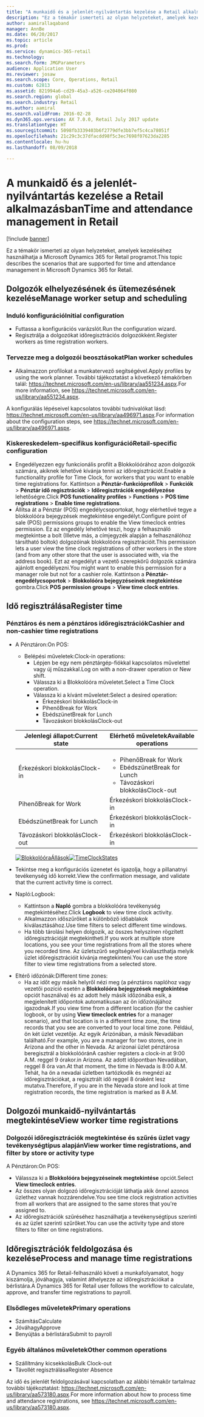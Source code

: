 ```yaml
---
title: "A munkaidő és a jelenlét-nyilvántartás kezelése a Retail alkalmazásban"
description: "Ez a témakör ismerteti az olyan helyzeteket, amelyek kezeléséhez használhatja a Microsoft Dynamics 365 for Retail programot."
author: aamirallaqaband
manager: AnnBe
ms.date: 06/20/2017
ms.topic: article
ms.prod: 
ms.service: dynamics-365-retail
ms.technology: 
ms.search.form: JMGParameters
audience: Application User
ms.reviewer: josaw
ms.search.scope: Core, Operations, Retail
ms.custom: 62813
ms.assetid: 821994a6-cd29-45a3-a526-ce204064f080
ms.search.region: global
ms.search.industry: Retail
ms.author: aamiral
ms.search.validFrom: 2016-02-28
ms.dyn365.ops.version: AX 7.0.0, Retail July 2017 update
ms.translationtype: HT
ms.sourcegitcommit: 5098fb3339403b6f2779dfe3bb7ef5c4ca78051f
ms.openlocfilehash: 21c29c3c37dfacdd98f5c3ec7698f07623da2285
ms.contentlocale: hu-hu
ms.lasthandoff: 08/09/2018

---
```


# <a name="time-and-attendance-management-in-retail"></a><span data-ttu-id="cefef-103">A munkaidő és a jelenlét-nyilvántartás kezelése a Retail alkalmazásban</span><span class="sxs-lookup"><span data-stu-id="cefef-103">Time and attendance management in Retail</span></span>

[!include [banner](includes/banner.md)]

<span data-ttu-id="cefef-104">Ez a témakör ismerteti az olyan helyzeteket, amelyek kezeléséhez használhatja a Microsoft Dynamics 365 for Retail programot.</span><span class="sxs-lookup"><span data-stu-id="cefef-104">This topic describes the scenarios that are supported for time and attendance management in Microsoft Dynamics 365 for Retail.</span></span> 

<a name="manage-worker-setup-and-scheduling"></a><span data-ttu-id="cefef-105">Dolgozók elhelyezésének és ütemezésének kezelése</span><span class="sxs-lookup"><span data-stu-id="cefef-105">Manage worker setup and scheduling</span></span>
----------------------------------

### <a name="initial-configuration"></a><span data-ttu-id="cefef-106">Induló konfiguráció</span><span class="sxs-lookup"><span data-stu-id="cefef-106">Initial configuration</span></span>

-   <span data-ttu-id="cefef-107">Futtassa a konfigurációs varázslót.</span><span class="sxs-lookup"><span data-stu-id="cefef-107">Run the configuration wizard.</span></span>
-   <span data-ttu-id="cefef-108">Regisztrálja a dolgozókat időregisztrációs dolgozókként.</span><span class="sxs-lookup"><span data-stu-id="cefef-108">Register workers as time registration workers.</span></span>

### <a name="plan-worker-schedules"></a><span data-ttu-id="cefef-109">Tervezze meg a dolgozói beosztásokat</span><span class="sxs-lookup"><span data-stu-id="cefef-109">Plan worker schedules</span></span>

-   <span data-ttu-id="cefef-110">Alkalmazzon profilokat a munkatervező segítségével.</span><span class="sxs-lookup"><span data-stu-id="cefef-110">Apply profiles by using the work planner.</span></span> <span data-ttu-id="cefef-111">További tájékoztatást a következő témakörben talál: <https://technet.microsoft.com/en-us/library/aa551234.aspx>.</span><span class="sxs-lookup"><span data-stu-id="cefef-111">For more information, see <https://technet.microsoft.com/en-us/library/aa551234.aspx>.</span></span>

<span data-ttu-id="cefef-112">A konfigurálás lépéseivel kapcsolatos további tudnivalókat lásd: <https://technet.microsoft.com/en-us/library/aa496971.aspx>.</span><span class="sxs-lookup"><span data-stu-id="cefef-112">For information about the configuration steps, see <https://technet.microsoft.com/en-us/library/aa496971.aspx>.</span></span>

### <a name="retail-specific-configuration"></a><span data-ttu-id="cefef-113">Kiskereskedelem-specifikus konfiguráció</span><span class="sxs-lookup"><span data-stu-id="cefef-113">Retail-specific configuration</span></span>

-   <span data-ttu-id="cefef-114">Engedélyezzen egy funkcionális profilt a Blokkolóórához azon dolgozók számára, akiknek lehetővé kívánja tenni az időregisztrációt.</span><span class="sxs-lookup"><span data-stu-id="cefef-114">Enable a functionality profile for Time Clock, for workers that you want to enable time registrations for.</span></span> <span data-ttu-id="cefef-115">Kattintson a **Pénztár-funkcióprofilok** &gt; **Funkciók** &gt; **Pénztár idő regisztrációk** &gt; **Időregisztrációk engedélyezése** lehetőségre.</span><span class="sxs-lookup"><span data-stu-id="cefef-115">Click **POS functionality profiles** &gt; **Functions** &gt; **POS time registrations** &gt; **Enable time registrations**.</span></span>
-   <span data-ttu-id="cefef-116">Állítsa át a Pénztár (POS) engedélycsoportokat, hogy elérhetővé tegye a blokkolóóra bejegyzések megtekintése engedélyt.</span><span class="sxs-lookup"><span data-stu-id="cefef-116">Configure point of sale (POS) permissions groups to enable the View timeclock entries permission.</span></span> <span data-ttu-id="cefef-117">Ez az engedély lehetővé teszi, hogy a felhasználó megtekintse a bolt (Illetve más, a címjegyzék alapján a felhasználóhoz társítható boltok) dolgozóinak blokkolóóra regisztrációit.</span><span class="sxs-lookup"><span data-stu-id="cefef-117">This permission lets a user view the time clock registrations of other workers in the store (and from any other store that the user is associated with, via the address book).</span></span> <span data-ttu-id="cefef-118">Ezt az engedélyt a vezető szerepkörű dolgozók számára ajánlott engedélyezni.</span><span class="sxs-lookup"><span data-stu-id="cefef-118">You might want to enable this permission for a manager role but not for a cashier role.</span></span> <span data-ttu-id="cefef-119">Kattintson a **Pénztár-engedélycsoportok** &gt; **Blokkolóóra bejegyzéseinek megtekintése** gombra.</span><span class="sxs-lookup"><span data-stu-id="cefef-119">Click **POS permission groups** &gt; **View time clock entries**.</span></span>

## <a name="register-time"></a><span data-ttu-id="cefef-120">Idő regisztrálása</span><span class="sxs-lookup"><span data-stu-id="cefef-120">Register time</span></span>
### <a name="cashier-and-non-cashier-time-registrations"></a><span data-ttu-id="cefef-121">Pénztáros és nem a pénztáros időregisztrációk</span><span class="sxs-lookup"><span data-stu-id="cefef-121">Cashier and non-cashier time registrations</span></span>

-   <span data-ttu-id="cefef-122">A Pénztáron:</span><span class="sxs-lookup"><span data-stu-id="cefef-122">On POS:</span></span>
    -   <span data-ttu-id="cefef-123">Belépési műveletek:</span><span class="sxs-lookup"><span data-stu-id="cefef-123">Clock-in operations:</span></span>
        -   <span data-ttu-id="cefef-124">Lépjen be egy nem pénztárgép-fiókkal kapcsolatos művelettel vagy új műszakkal.</span><span class="sxs-lookup"><span data-stu-id="cefef-124">Log on with a non-drawer operation or New shift.</span></span>
        -   <span data-ttu-id="cefef-125">Válassza ki a Blokkolóóra műveletet.</span><span class="sxs-lookup"><span data-stu-id="cefef-125">Select a Time Clock operation.</span></span>
        -   <span data-ttu-id="cefef-126">Válassza ki a kívánt műveletet:</span><span class="sxs-lookup"><span data-stu-id="cefef-126">Select a desired operation:</span></span>
            -   <span data-ttu-id="cefef-127">Érkezéskori blokkolás</span><span class="sxs-lookup"><span data-stu-id="cefef-127">Clock-in</span></span>
            -   <span data-ttu-id="cefef-128">Pihenő</span><span class="sxs-lookup"><span data-stu-id="cefef-128">Break for Work</span></span>
            -   <span data-ttu-id="cefef-129">Ebédszünet</span><span class="sxs-lookup"><span data-stu-id="cefef-129">Break for Lunch</span></span>
            -   <span data-ttu-id="cefef-130">Távozáskori blokkolás</span><span class="sxs-lookup"><span data-stu-id="cefef-130">Clock-out</span></span>

    <table>
    <colgroup>
    <col width="50%" />
    <col width="50%" />
    </colgroup>
    <thead>
    <tr class="header">
    <th><span data-ttu-id="cefef-131">Jelenlegi állapot:</span><span class="sxs-lookup"><span data-stu-id="cefef-131">Current state</span></span></th>
    <th><span data-ttu-id="cefef-132">Elérhető műveletek</span><span class="sxs-lookup"><span data-stu-id="cefef-132">Available operations</span></span></th>
    </tr>
    </thead>
    <tbody>
    <tr class="odd">
    <td><span data-ttu-id="cefef-133">Érkezéskori blokkolás</span><span class="sxs-lookup"><span data-stu-id="cefef-133">Clock-in</span></span></td>
    <td><ul>
    <li><span data-ttu-id="cefef-134">Pihenő</span><span class="sxs-lookup"><span data-stu-id="cefef-134">Break for Work</span></span></li>
    <li><span data-ttu-id="cefef-135">Ebédszünet</span><span class="sxs-lookup"><span data-stu-id="cefef-135">Break for Lunch</span></span></li>
    <li><span data-ttu-id="cefef-136">Távozáskori blokkolás</span><span class="sxs-lookup"><span data-stu-id="cefef-136">Clock-out</span></span></li>
    </ul></td>
    </tr>
    <tr class="even">
    <td><span data-ttu-id="cefef-137">Pihenő</span><span class="sxs-lookup"><span data-stu-id="cefef-137">Break for Work</span></span></td>
    <td><span data-ttu-id="cefef-138">Érkezéskori blokkolás</span><span class="sxs-lookup"><span data-stu-id="cefef-138">Clock-in</span></span></td>
    </tr>
    <tr class="odd">
    <td><span data-ttu-id="cefef-139">Ebédszünet</span><span class="sxs-lookup"><span data-stu-id="cefef-139">Break for Lunch</span></span></td>
    <td><span data-ttu-id="cefef-140">Érkezéskori blokkolás</span><span class="sxs-lookup"><span data-stu-id="cefef-140">Clock-in</span></span></td>
    </tr>
    <tr class="even">
    <td><span data-ttu-id="cefef-141">Távozáskori blokkolás</span><span class="sxs-lookup"><span data-stu-id="cefef-141">Clock-out</span></span></td>
    <td><span data-ttu-id="cefef-142">Érkezéskori blokkolás</span><span class="sxs-lookup"><span data-stu-id="cefef-142">Clock-in</span></span></td>
    </tr>
    </tbody>
    </table>

    <span data-ttu-id="cefef-143">[![BlokkolóóraÁllások](./media/timeclockstates.png)](./media/timeclockstates.png)</span><span class="sxs-lookup"><span data-stu-id="cefef-143">[![TimeClockStates](./media/timeclockstates.png)](./media/timeclockstates.png)</span></span>
-   <span data-ttu-id="cefef-144">Tekintse meg a konfigurációs üzenetet és igazolja, hogy a pillanatnyi tevékenység idő korrekt.</span><span class="sxs-lookup"><span data-stu-id="cefef-144">View the confirmation message, and validate that the current activity time is correct.</span></span>
-   <span data-ttu-id="cefef-145">Napló:</span><span class="sxs-lookup"><span data-stu-id="cefef-145">Logbook:</span></span>
    -   <span data-ttu-id="cefef-146">Kattintson a **Napló** gombra a blokkolóóra tevékenység megtekintéséhez.</span><span class="sxs-lookup"><span data-stu-id="cefef-146">Click **Logbook** to view time clock activity.</span></span>
    -   <span data-ttu-id="cefef-147">Alkalmazzon időszűrőket a különböző időablakok kiválasztásához.</span><span class="sxs-lookup"><span data-stu-id="cefef-147">Use time filters to select different time windows.</span></span>
    -   <span data-ttu-id="cefef-148">Ha több tárolási helyen dolgozik, az összes helyszínen rögzített időregisztrációját megtekintheti.</span><span class="sxs-lookup"><span data-stu-id="cefef-148">If you work at multiple store locations, you see your time registrations from all the stores where you recorded time.</span></span> <span data-ttu-id="cefef-149">Az üzletszűrő segítségével kiválaszthatja melyik üzlet időregisztrációit kívánja megtekinteni.</span><span class="sxs-lookup"><span data-stu-id="cefef-149">You can use the store filter to view time registrations from a selected store.</span></span>

<!-- -->

-   <span data-ttu-id="cefef-150">Eltérő időzónák:</span><span class="sxs-lookup"><span data-stu-id="cefef-150">Different time zones:</span></span>
    -   <span data-ttu-id="cefef-151">Ha az időt egy másik helyről nézi meg (a pénztáros naplóhoz vagy vezetői pozíció esetén a **Blokkolóóra bejegyzések megtekintése** opciót használva) és az adott hely másik időzónába esik, a megjelenített időpontok automatikusan az ön időzónájához igazodnak.</span><span class="sxs-lookup"><span data-stu-id="cefef-151">If you view time from a different location (for the cashier logbook, or by using **View timeclock entries** for a manager scenario), and that location is in a different time zone, the time records that you see are converted to your local time zone.</span></span> <span data-ttu-id="cefef-152">Például, ön két üzlet vezetője. Az egyik Arizónában, a másik Nevadában található.</span><span class="sxs-lookup"><span data-stu-id="cefef-152">For example, you are a manager for two stores, one in Arizona and the other in Nevada.</span></span> <span data-ttu-id="cefef-153">Az arizonai üzlet pénztárosa beregisztrál a blokkolóórán</span><span class="sxs-lookup"><span data-stu-id="cefef-153">A cashier registers a clock-in at 9:00 A.M.</span></span> <span data-ttu-id="cefef-154">reggel 9 órakor.</span><span class="sxs-lookup"><span data-stu-id="cefef-154">in Arizona.</span></span> <span data-ttu-id="cefef-155">Az adott időpontban Nevadában, reggel 8 óra van.</span><span class="sxs-lookup"><span data-stu-id="cefef-155">At that moment, the time in Nevada is 8:00 A.M.</span></span> <span data-ttu-id="cefef-156">Tehát, ha ön a nevadai üzletben tartózkodik és megnézi az időregisztrációkat, a regisztrált idő reggel 8 óraként lesz mutatva.</span><span class="sxs-lookup"><span data-stu-id="cefef-156">Therefore, if you are in the Nevada store and look at time registration records, the time registration is marked as 8 A.M.</span></span>

## <a name="view-worker-time-registrations"></a><span data-ttu-id="cefef-157">Dolgozói munkaidő-nyilvántartás megtekintése</span><span class="sxs-lookup"><span data-stu-id="cefef-157">View worker time registrations</span></span>
### <a name="view-worker-time-registrations-and-filter-by-store-or-activity-type"></a><span data-ttu-id="cefef-158">Dolgozói időregisztrációk megtekintése és szűrés üzlet vagy tevékenységtípus alapján</span><span class="sxs-lookup"><span data-stu-id="cefef-158">View worker time registrations, and filter by store or activity type</span></span>

<span data-ttu-id="cefef-159">A Pénztáron:</span><span class="sxs-lookup"><span data-stu-id="cefef-159">On POS:</span></span>

-   <span data-ttu-id="cefef-160">Válassza ki a **Blokkolóóra bejegyzéseinek megtekintése** opciót.</span><span class="sxs-lookup"><span data-stu-id="cefef-160">Select **View timeclock entries**.</span></span>
-   <span data-ttu-id="cefef-161">Az összes olyan dolgozó időregisztrációját láthatja akik önnel azonos üzlethez vannak hozzárendelve.</span><span class="sxs-lookup"><span data-stu-id="cefef-161">You see time clock registration activities from all workers that are assigned to the same stores that you're assigned to.</span></span>
-   <span data-ttu-id="cefef-162">Az időregisztrációk szűréséhez használhatja a tevékenységtípus szerinti és az üzlet szerinti szűrőket.</span><span class="sxs-lookup"><span data-stu-id="cefef-162">You can use the activity type and store filters to filter on time registrations.</span></span>

## <a name="process-and-manage-time-registrations"></a><span data-ttu-id="cefef-163">Időregisztrációk feldolgozása és kezelése</span><span class="sxs-lookup"><span data-stu-id="cefef-163">Process and manage time registrations</span></span>
<span data-ttu-id="cefef-164">A Dynamics 365 for Retail-felhasználó követi a munkafolyamatot, hogy kiszámolja, jóváhagyja, valamint áthelyezze az időregisztrációkat a bérlistára.</span><span class="sxs-lookup"><span data-stu-id="cefef-164">A Dynamics 365 for Retail user follows the workflow to calculate, approve, and transfer time registrations to payroll.</span></span>

### <a name="primary-operations"></a><span data-ttu-id="cefef-165">Elsődleges műveletek</span><span class="sxs-lookup"><span data-stu-id="cefef-165">Primary operations</span></span>

-   <span data-ttu-id="cefef-166">Számítás</span><span class="sxs-lookup"><span data-stu-id="cefef-166">Calculate</span></span>
-   <span data-ttu-id="cefef-167">Jóváhagy</span><span class="sxs-lookup"><span data-stu-id="cefef-167">Approve</span></span>
-   <span data-ttu-id="cefef-168">Benyújtás a bérlistára</span><span class="sxs-lookup"><span data-stu-id="cefef-168">Submit to payroll</span></span>

### <a name="other-common-operations"></a><span data-ttu-id="cefef-169">Egyéb általános műveletek</span><span class="sxs-lookup"><span data-stu-id="cefef-169">Other common operations</span></span>

-   <span data-ttu-id="cefef-170">Szállítmány kicsekkolás</span><span class="sxs-lookup"><span data-stu-id="cefef-170">Bulk Clock-out</span></span>
-   <span data-ttu-id="cefef-171">Távollét regisztrálása</span><span class="sxs-lookup"><span data-stu-id="cefef-171">Register Absence</span></span>

<span data-ttu-id="cefef-172">Az idő és jelenlét feldolgozásával kapcsolatban az alábbi témakör tartalmaz további tájékoztatást: <https://technet.microsoft.com/en-us/library/aa573180.aspx>.</span><span class="sxs-lookup"><span data-stu-id="cefef-172">For more information about how to process time and attendance registrations, see <https://technet.microsoft.com/en-us/library/aa573180.aspx>.</span></span>




